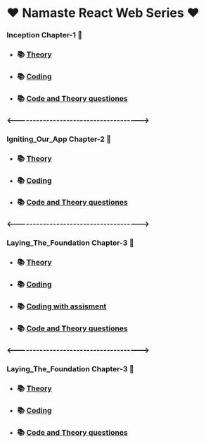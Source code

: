 # ❤️ Namaste React Web Series ❤️
### Inception Chapter-1 🚀
- ### 📚 [Theory](https://github.com/ShaikImamPasha/Namaste-Recat-Js-Web-Series/blob/main/Inception_Chapter_1/Theory/Theory.md)
- ### 📚 [Coding](https://github.com/ShaikImamPasha/Namaste-Recat-Js-Web-Series/tree/main/Inception_Chapter_1/Coding)
- ### 📚 [Code and Theory questiones](https://github.com/ShaikImamPasha/Namaste-Recat-Js-Web-Series/blob/main/Inception_Chapter_1/code%26%26assisment_questinos.md)
 ### <------------------------------------->
 ### Igniting_Our_App Chapter-2 🚀
- ### 📚 [Theory](https://github.com/ShaikImamPasha/Namaste-Recat-Js-Web-Series/blob/main/Igniting_Our_App_Chapter_2/Theory/Thory.md)
- ### 📚 [Coding](https://github.com/ShaikImamPasha/Namaste-Recat-Js-Web-Series/tree/main/Igniting_Our_App_Chapter_2/Coding)
- ### 📚 [Code and Theory questiones](https://github.com/ShaikImamPasha/Namaste-Recat-Js-Web-Series/blob/main/Igniting_Our_App_Chapter_2/code%26%26assisment%20questions.md)
### <------------------------------------->
 ### Laying_The_Foundation Chapter-3 🚀
- ### 📚 [Theory](https://github.com/ShaikImamPasha/Namaste-Recat-Js-Web-Series/blob/main/Laying_The_Foundation_Chapter_3/Theory/Theory.md)
- ### 📚 [Coding](https://github.com/ShaikImamPasha/Namaste-Recat-Js-Web-Series/tree/main/Laying_The_Foundation_Chapter_3/Coding)
- ### 📚 [Coding with assisment](https://github.com/ShaikImamPasha/Namaste-Recat-Js-Web-Series/blob/main/Laying_The_Foundation_Chapter_3/Coding/Assignment.js)
- ### 📚 [Code and Theory questiones](https://github.com/ShaikImamPasha/Namaste-Recat-Js-Web-Series/blob/main/Laying_The_Foundation_Chapter_3/code%26%26assisment_questinos.md)
### <------------------------------------->
 ### Laying_The_Foundation Chapter-3 🚀
- ### 📚 [Theory](https://github.com/ShaikImamPasha/Namaste-Recat-Js-Web-Series/blob/main/Taik_Is_Cheap__Show_Me_The_Code!_Chapter_4/Theory/Theory.md)
- ### 📚 [Coding](https://github.com/ShaikImamPasha/Namaste-Recat-Js-Web-Series/tree/main/Taik_Is_Cheap__Show_Me_The_Code!_Chapter_4/coding)
- ### 📚 [Code and Theory questiones](https://github.com/ShaikImamPasha/Namaste-Recat-Js-Web-Series/blob/main/Taik_Is_Cheap__Show_Me_The_Code!_Chapter_4/code%26%26assisment_questinos.md)











